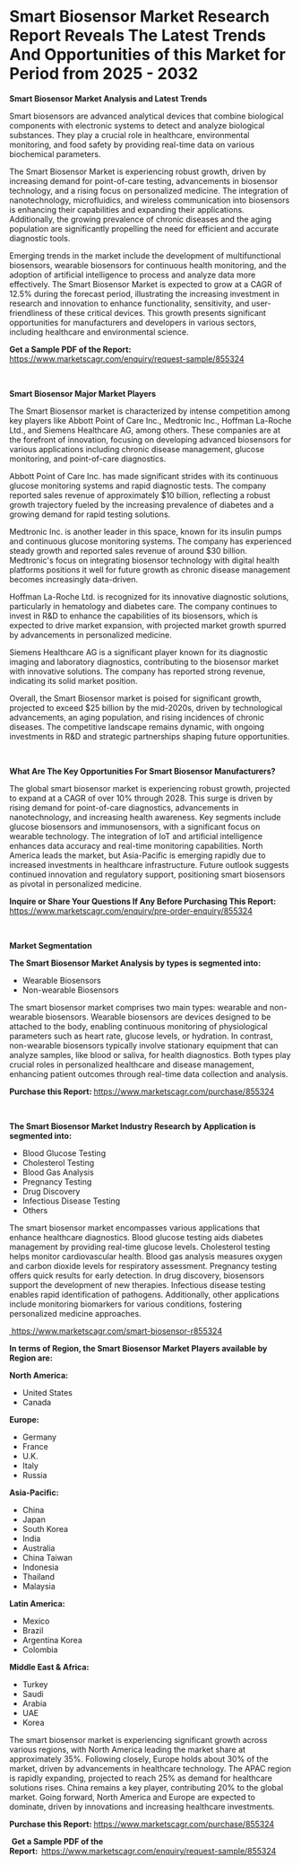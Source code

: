 <p><h1>Smart Biosensor Market Research Report Reveals The Latest Trends And Opportunities of this Market for Period from 2025 - 2032</h1></p><p><strong>Smart Biosensor Market Analysis and Latest Trends</strong></p>
<p><p>Smart biosensors are advanced analytical devices that combine biological components with electronic systems to detect and analyze biological substances. They play a crucial role in healthcare, environmental monitoring, and food safety by providing real-time data on various biochemical parameters.</p><p>The Smart Biosensor Market is experiencing robust growth, driven by increasing demand for point-of-care testing, advancements in biosensor technology, and a rising focus on personalized medicine. The integration of nanotechnology, microfluidics, and wireless communication into biosensors is enhancing their capabilities and expanding their applications. Additionally, the growing prevalence of chronic diseases and the aging population are significantly propelling the need for efficient and accurate diagnostic tools.</p><p>Emerging trends in the market include the development of multifunctional biosensors, wearable biosensors for continuous health monitoring, and the adoption of artificial intelligence to process and analyze data more effectively. The Smart Biosensor Market is expected to grow at a CAGR of 12.5% during the forecast period, illustrating the increasing investment in research and innovation to enhance functionality, sensitivity, and user-friendliness of these critical devices. This growth presents significant opportunities for manufacturers and developers in various sectors, including healthcare and environmental science.</p></p>
<p><strong>Get a Sample PDF of the Report:&nbsp;</strong> <a href="https://www.marketscagr.com/enquiry/request-sample/855324?utm_campaign=3495&utm_medium=2&utm_source=Github&utm_content=ia&utm_term=13042025&utm_id=smart-biosensor">https://www.marketscagr.com/enquiry/request-sample/855324</a></p>
<p>&nbsp;</p>
<p><strong>Smart Biosensor Major Market Players</strong></p>
<p><p>The Smart Biosensor market is characterized by intense competition among key players like Abbott Point of Care Inc., Medtronic Inc., Hoffman La-Roche Ltd., and Siemens Healthcare AG, among others. These companies are at the forefront of innovation, focusing on developing advanced biosensors for various applications including chronic disease management, glucose monitoring, and point-of-care diagnostics.</p><p>Abbott Point of Care Inc. has made significant strides with its continuous glucose monitoring systems and rapid diagnostic tests. The company reported sales revenue of approximately $10 billion, reflecting a robust growth trajectory fueled by the increasing prevalence of diabetes and a growing demand for rapid testing solutions.</p><p>Medtronic Inc. is another leader in this space, known for its insulin pumps and continuous glucose monitoring systems. The company has experienced steady growth and reported sales revenue of around $30 billion. Medtronic's focus on integrating biosensor technology with digital health platforms positions it well for future growth as chronic disease management becomes increasingly data-driven.</p><p>Hoffman La-Roche Ltd. is recognized for its innovative diagnostic solutions, particularly in hematology and diabetes care. The company continues to invest in R&D to enhance the capabilities of its biosensors, which is expected to drive market expansion, with projected market growth spurred by advancements in personalized medicine.</p><p>Siemens Healthcare AG is a significant player known for its diagnostic imaging and laboratory diagnostics, contributing to the biosensor market with innovative solutions. The company has reported strong revenue, indicating its solid market position.</p><p>Overall, the Smart Biosensor market is poised for significant growth, projected to exceed $25 billion by the mid-2020s, driven by technological advancements, an aging population, and rising incidences of chronic diseases. The competitive landscape remains dynamic, with ongoing investments in R&D and strategic partnerships shaping future opportunities.</p></p>
<p>&nbsp;</p>
<p><strong>What Are The Key Opportunities For Smart Biosensor Manufacturers?</strong></p>
<p><p>The global smart biosensor market is experiencing robust growth, projected to expand at a CAGR of over 10% through 2028. This surge is driven by rising demand for point-of-care diagnostics, advancements in nanotechnology, and increasing health awareness. Key segments include glucose biosensors and immunosensors, with a significant focus on wearable technology. The integration of IoT and artificial intelligence enhances data accuracy and real-time monitoring capabilities. North America leads the market, but Asia-Pacific is emerging rapidly due to increased investments in healthcare infrastructure. Future outlook suggests continued innovation and regulatory support, positioning smart biosensors as pivotal in personalized medicine.</p></p>
<p><strong>Inquire or Share Your Questions If Any Before Purchasing This Report:</strong> <a href="https://www.marketscagr.com/enquiry/pre-order-enquiry/855324?utm_campaign=3495&utm_medium=2&utm_source=Github&utm_content=ia&utm_term=13042025&utm_id=smart-biosensor">https://www.marketscagr.com/enquiry/pre-order-enquiry/855324</a></p>
<p>&nbsp;</p>
<p><strong>Market Segmentation</strong></p>
<p><strong>The Smart Biosensor Market Analysis by types is segmented into:</strong></p>
<p><ul><li>Wearable Biosensors</li><li>Non-wearable Biosensors</li></ul></p>
<p><p>The smart biosensor market comprises two main types: wearable and non-wearable biosensors. Wearable biosensors are devices designed to be attached to the body, enabling continuous monitoring of physiological parameters such as heart rate, glucose levels, or hydration. In contrast, non-wearable biosensors typically involve stationary equipment that can analyze samples, like blood or saliva, for health diagnostics. Both types play crucial roles in personalized healthcare and disease management, enhancing patient outcomes through real-time data collection and analysis.</p></p>
<p><strong>Purchase this Report:&nbsp;</strong><a href="https://www.marketscagr.com/purchase/855324?utm_campaign=3495&utm_medium=2&utm_source=Github&utm_content=ia&utm_term=13042025&utm_id=smart-biosensor">https://www.marketscagr.com/purchase/855324</a></p>
<p>&nbsp;</p>
<p><strong>The Smart Biosensor Market Industry Research by Application is segmented into:</strong></p>
<p><ul><li>Blood Glucose Testing</li><li>Cholesterol Testing</li><li>Blood Gas Analysis</li><li>Pregnancy Testing</li><li>Drug Discovery</li><li>Infectious Disease Testing</li><li>Others</li></ul></p>
<p><p>The smart biosensor market encompasses various applications that enhance healthcare diagnostics. Blood glucose testing aids diabetes management by providing real-time glucose levels. Cholesterol testing helps monitor cardiovascular health. Blood gas analysis measures oxygen and carbon dioxide levels for respiratory assessment. Pregnancy testing offers quick results for early detection. In drug discovery, biosensors support the development of new therapies. Infectious disease testing enables rapid identification of pathogens. Additionally, other applications include monitoring biomarkers for various conditions, fostering personalized medicine approaches.</p></p>
<p><a href="https://www.marketscagr.com/smart-biosensor-r855324?utm_campaign=3495&utm_medium=2&utm_source=Github&utm_content=ia&utm_term=13042025&utm_id=smart-biosensor">&nbsp;https://www.marketscagr.com/smart-biosensor-r855324</a></p>
<p><strong>In terms of Region, the Smart Biosensor Market Players available by Region are:</strong></p>
<p>
    <p> <strong> North America: </strong>
        <ul>
            <li>United States</li>
            <li>Canada</li>
        </ul>
        </p> 
    <p> <strong> Europe: </strong>
        <ul>
            <li>Germany</li>
            <li>France</li>
            <li>U.K.</li>
            <li>Italy</li>
            <li>Russia</li>
        </ul>
        </p> 
    <p> <strong> Asia-Pacific: </strong>
        <ul>
            <li>China</li>
            <li>Japan</li>
            <li>South Korea</li>
            <li>India</li>
            <li>Australia</li>
            <li>China Taiwan</li>
            <li>Indonesia</li>
            <li>Thailand</li>
            <li>Malaysia</li>
        </ul>
        </p> 
    <p> <strong> Latin America: </strong>
        <ul>
            <li>Mexico</li>
            <li>Brazil</li>
            <li>Argentina Korea</li>
            <li>Colombia</li>
        </ul>
        </p> 
    <p> <strong> Middle East & Africa: </strong>
        <ul>
            <li>Turkey</li>
            <li>Saudi</li>
            <li>Arabia</li>
            <li>UAE</li>
            <li>Korea</li>
        </ul>
    </p>
    </p>
<p><p>The smart biosensor market is experiencing significant growth across various regions, with North America leading the market share at approximately 35%. Following closely, Europe holds about 30% of the market, driven by advancements in healthcare technology. The APAC region is rapidly expanding, projected to reach 25% as demand for healthcare solutions rises. China remains a key player, contributing 20% to the global market. Going forward, North America and Europe are expected to dominate, driven by innovations and increasing healthcare investments.</p></p>
<p><strong>Purchase this Report: </strong><a href="https://www.marketscagr.com/purchase/855324?utm_campaign=3495&utm_medium=2&utm_source=Github&utm_content=ia&utm_term=13042025&utm_id=smart-biosensor">https://www.marketscagr.com/purchase/855324</a></p>
<p>&nbsp;<strong>Get a Sample PDF of the Report:&nbsp;&nbsp;</strong><a href="https://www.marketscagr.com/enquiry/request-sample/855324?utm_campaign=3495&utm_medium=2&utm_source=Github&utm_content=ia&utm_term=13042025&utm_id=smart-biosensor">https://www.marketscagr.com/enquiry/request-sample/855324</a></p>
<p><strong></strong></p>
<p><p></p><p></p><p></p></p>